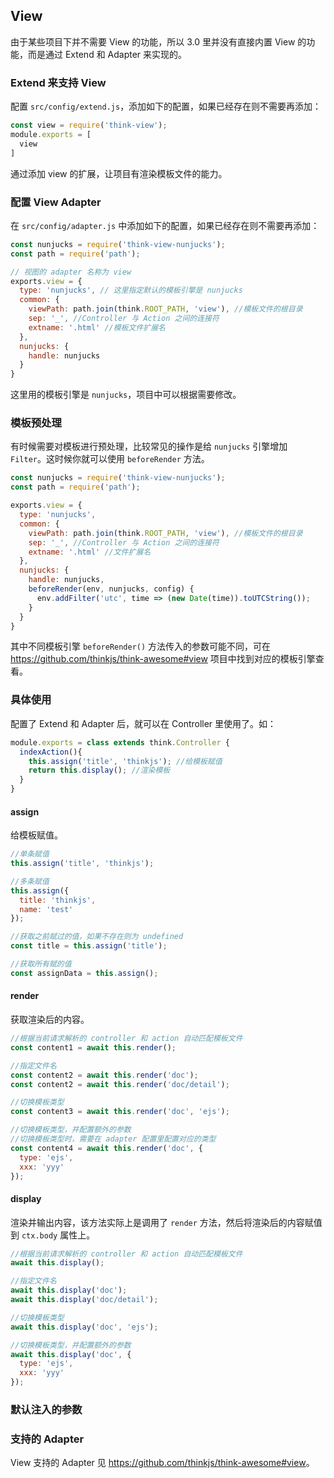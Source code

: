 ## View

由于某些项目下并不需要 View 的功能，所以 3.0 里并没有直接内置 View 的功能，而是通过 Extend 和 Adapter 来实现的。

### Extend 来支持 View

配置 `src/config/extend.js`，添加如下的配置，如果已经存在则不需要再添加：

```js
const view = require('think-view');
module.exports = [
  view
]
```

通过添加 view 的扩展，让项目有渲染模板文件的能力。

### 配置 View Adapter

在 `src/config/adapter.js` 中添加如下的配置，如果已经存在则不需要再添加：

```js
const nunjucks = require('think-view-nunjucks');
const path = require('path');

// 视图的 adapter 名称为 view
exports.view = {
  type: 'nunjucks', // 这里指定默认的模板引擎是 nunjucks
  common: {
    viewPath: path.join(think.ROOT_PATH, 'view'), //模板文件的根目录
    sep: '_', //Controller 与 Action 之间的连接符
    extname: '.html' //模板文件扩展名
  },
  nunjucks: {
    handle: nunjucks
  }
}
```

这里用的模板引擎是 `nunjucks`，项目中可以根据需要修改。

### 模板预处理

有时候需要对模板进行预处理，比较常见的操作是给 `nunjucks` 引擎增加 `Filter`。这时候你就可以使用 `beforeRender` 方法。

```js
const nunjucks = require('think-view-nunjucks');
const path = require('path');

exports.view = {
  type: 'nunjucks',
  common: {
    viewPath: path.join(think.ROOT_PATH, 'view'), //模板文件的根目录
    sep: '_', //Controller 与 Action 之间的连接符
    extname: '.html' //文件扩展名
  },
  nunjucks: {
    handle: nunjucks,
    beforeRender(env, nunjucks, config) {
      env.addFilter('utc', time => (new Date(time)).toUTCString());
    }
  }
}
```

其中不同模板引擎 `beforeRender()` 方法传入的参数可能不同，可在 https://github.com/thinkjs/think-awesome#view 项目中找到对应的模板引擎查看。

### 具体使用

配置了 Extend 和 Adapter 后，就可以在 Controller 里使用了。如：

```js
module.exports = class extends think.Controller {
  indexAction(){
    this.assign('title', 'thinkjs'); //给模板赋值
    return this.display(); //渲染模板
  }
}
```

#### assign

给模板赋值。

```js
//单条赋值
this.assign('title', 'thinkjs'); 

//多条赋值
this.assign({
  title: 'thinkjs', 
  name: 'test'
}); 

//获取之前赋过的值，如果不存在则为 undefined
const title = this.assign('title'); 

//获取所有赋的值
const assignData = this.assign(); 
```

#### render

获取渲染后的内容。

```js
//根据当前请求解析的 controller 和 action 自动匹配模板文件
const content1 = await this.render(); 

//指定文件名
const content2 = await this.render('doc'); 
const content2 = await this.render('doc/detail'); 

//切换模板类型
const content3 = await this.render('doc', 'ejs'); 

//切换模板类型，并配置额外的参数
//切换模板类型时，需要在 adapter 配置里配置对应的类型
const content4 = await this.render('doc', {
  type: 'ejs', 
  xxx: 'yyy'
});
```

#### display

渲染并输出内容，该方法实际上是调用了 `render` 方法，然后将渲染后的内容赋值到 `ctx.body` 属性上。

```js
//根据当前请求解析的 controller 和 action 自动匹配模板文件
await this.display(); 

//指定文件名
await this.display('doc'); 
await this.display('doc/detail'); 

//切换模板类型
await this.display('doc', 'ejs'); 

//切换模板类型，并配置额外的参数
await this.display('doc', {
  type: 'ejs', 
  xxx: 'yyy'
});
```

### 默认注入的参数


### 支持的 Adapter

View 支持的 Adapter 见 <https://github.com/thinkjs/think-awesome#view>。
